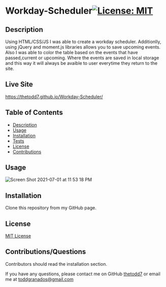   # Workday-Scheduler[![License: MIT](https://img.shields.io/badge/License-MIT-yellow.svg)](https://opensource.org/licenses/MIT)

  ## Description
Using HTML/CSS/JS I was able to create a workday scheduler. Additionlly, using jQuery and moment.js libraries allows you to save upcoming events. Also I was able to color the table based on the events that have passed,current or upcoming. Where the  events are saved in local storage and this way it will always be avaible to 
user everytime they return to the site.

  

## Live Site
  https://thetodd7.github.io/Workday-Scheduler/
  
  ## Table of Contents
  * [Description](#Description)
  * [Usage](#Usage)
  * [Installation](#Installation)
  * [Tests](#Tests)
  * [License](#License)
  * [Contributions](#Contributions/Questions)
  
  
 
  ## Usage

![Screen Shot 2021-07-01 at 11 53 18 PM](https://user-images.githubusercontent.com/85806673/124218570-7a979180-dac8-11eb-9d18-2a36adac10bc.png)

  ## Installation

  Clone this repository from my GitHub page.


  ## License 

[MIT License](https://opensource.org/licenses/MIT)

  ## Contributions/Questions
  
  Contributors should read the installation section.

  If you have any questions, please contact me on GitHub [thetodd7](https://github.com/thetodd7) or email me at toddgranados@gmail.com 
